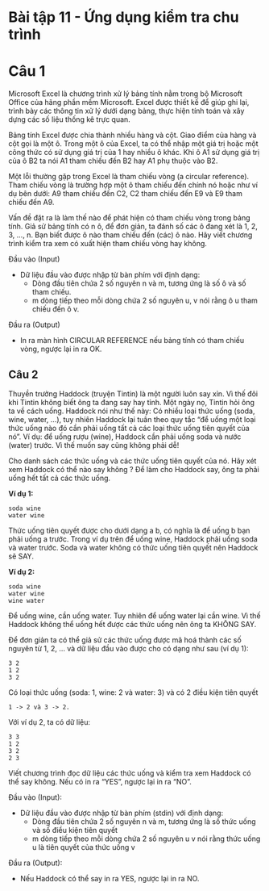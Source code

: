 # Bài tập 11 - Ứng dụng kiểm tra chu trình
# Câu 1
Microsoft Excel là chương trình xử lý bảng tính nằm trong bộ Microsoft Office của hãng phần mềm Microsoft. Excel được thiết kế để giúp ghi lại, trình bày các thông tin xử lý dưới dạng bảng, thực hiện tính toán và xây dựng các số liệu thống kê trực quan.

Bảng tính Excel được chia thành nhiều hàng và cột. Giao điểm của hàng và cột gọi là một ô. Trong một ô của Excel, ta có thể nhập một giá trị hoặc một công thức có sử dụng giá trị của 1 hay nhiều ô khác. Khi ô A1 sử dụng giá trị của ô B2 ta nói A1 tham chiếu đến B2 hay A1 phụ thuộc vào B2.

Một lỗi thường gặp trong Excel là tham chiếu vòng (a circular reference). Tham chiếu vòng là trường hợp một ô tham chiếu đến chính nó hoặc như ví dụ bên dưới: A9 tham chiếu đến C2, C2 tham chiếu đến E9 và E9 tham chiếu đến A9.

Vấn đề đặt ra là làm thế nào để phát hiện có tham chiếu vòng trong bảng tính. Giả sử bảng tính có n ô, để đơn giản, ta đánh số các ô đang xét là 1, 2, 3, ..., n. Bạn biết được ô nào tham chiếu đến (các) ô nào. Hãy viết chương trình kiểm tra xem có xuất hiện tham chiếu vòng hay không.

Đầu vào (Input)
- Dữ liệu đầu vào được nhập từ bàn phím với định dạng:
  - Dòng đầu tiên chứa 2 số nguyên n và m, tương ứng là số ô và số tham chiếu.
  - m dòng tiếp theo mỗi dòng chứa 2 số nguyên u, v nói rằng ô u tham chiếu đến ô v.

Đầu ra (Output)
- In ra màn hình CIRCULAR REFERENCE nếu bảng tính có tham chiếu vòng, ngược lại in ra OK.

## Câu 2
Thuyền trưởng Haddock (truyện Tintin) là một người luôn say xỉn. Vì thế đôi khi Tintin không biết ông ta đang say hay tỉnh. Một ngày nọ, Tintin hỏi ông ta về cách uống. Haddock nói như thế này: Có nhiều loại thức uống (soda, wine, water, …), tuy nhiên Haddock lại tuân theo quy tắc “để uống một loại thức uống nào đó cần phải uống tất cả các loại thức uống tiên quyết của nó”. Ví dụ: để uống rượu (wine), Haddock cần phải uống soda và nước (water) trước. Vì thế muốn say cũng không phải dễ!

Cho danh sách các thức uống và các thức uống tiên quyết của nó. Hãy xét xem Haddock có thể nào say không ? Để làm cho Haddock say, ông ta phải uống hết tất cả các thức uống.

**Ví dụ 1:**
```
soda wine
water wine
```
Thức uống tiên quyết được cho dưới dạng a b, có nghĩa là để uống b bạn phải uống a trước. Trong ví dụ trên để uống wine, Haddock phải uống soda và water trước. Soda và water không có thức uống tiên quyết nên Haddock sẽ SAY.

**Ví dụ 2:**
```
soda wine
water wine
wine water
```
Để uống wine, cần uống water. Tuy nhiên để uống water lại cần wine. Vì thế Haddock không thể uống hết được các thức uống nên ông ta KHÔNG SAY.

Để đơn giản ta có thể giả sử các thức uống được mã hoá thành các số nguyên từ 1, 2, … và dữ liệu đầu vào được cho có dạng như sau (ví dụ 1):
```
3 2
1 2
3 2
```
Có loại thức uống (soda: 1, wine: 2 và water: 3) và có 2 điều kiện tiên quyết
```
1 -> 2 và 3 -> 2.
```
Với ví dụ 2, ta có dữ liệu:
```
3 3
1 2
3 2
2 3
```
Viết chương trình đọc dữ liệu các thức uống và kiểm tra xem Haddock có thể say không. Nếu có in ra “YES”, ngược lại in ra “NO”.

Đầu vào (Input):
- Dữ liệu đầu vào được nhập từ bàn phím (stdin) với định dạng:
  - Dòng đầu tiên chứa 2 số nguyên n và m, tương ứng là số thức uống và số điều kiện tiên quyết
  - m dòng tiếp theo mỗi dòng chứa 2 số nguyên u v nói rằng thức uống u là tiên quyết của thức uống v

Đầu ra (Output):
- Nếu Haddock có thể say in ra YES, ngược lại in ra NO.
